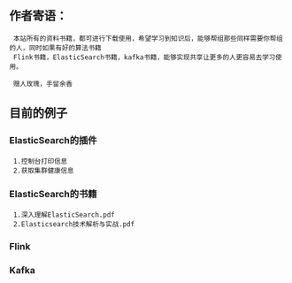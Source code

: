  ## 作者寄语：
     本站所有的资料书籍，都可进行下载使用，希望学习到知识后，能够帮组那些同样需要你帮组的人，同时如果有好的算法书籍
     Flink书籍，ElasticSearch书籍，kafka书籍，能够实现共享让更多的人更容易去学习使用。
     
     赠人玫瑰，手留余香
 ##  目前的例子
 ### ElasticSearch的插件
     1.控制台打印信息
     2.获取集群健康信息
 ### ElasticSearch的书籍
     1.深入理解ElasticSearch.pdf
     2.Elasticsearch技术解析与实战.pdf
 ### Flink
 ### Kafka
